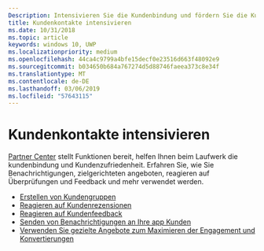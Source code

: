 ```yaml
---
Description: Intensivieren Sie die Kundenbindung und fördern Sie die Kundenzufriedenheit mithilfe von Features wie Benachrichtigungen, zielgerichteten Angeboten und Reaktionen auf Kritiken und Feedback usw.
title: Kundenkontakte intensivieren
ms.date: 10/31/2018
ms.topic: article
keywords: windows 10, UWP
ms.localizationpriority: medium
ms.openlocfilehash: 44ca4c9799a4bfe15decf0e23516d663f48092e9
ms.sourcegitcommit: b034650b684a767274d5d88746faeea373c8e34f
ms.translationtype: MT
ms.contentlocale: de-DE
ms.lasthandoff: 03/06/2019
ms.locfileid: "57643115"
---
```

# <a name="engage-with-your-customers"></a>Kundenkontakte intensivieren

[Partner Center](https://partner.microsoft.com/dashboard) stellt Funktionen bereit, helfen Ihnen beim Laufwerk die kundenbindung und Kundenzufriedenheit. Erfahren Sie, wie Sie Benachrichtigungen, zielgerichteten angeboten, reagieren auf Überprüfungen und Feedback und mehr verwendet werden.

-   [Erstellen von Kundengruppen](create-customer-groups.md)
-   [Reagieren auf Kundenrezensionen](respond-to-customer-reviews.md)
-   [Reagieren auf Kundenfeedback](respond-to-customer-feedback.md)
-   [Senden von Benachrichtigungen an Ihre app Kunden](send-push-notifications-to-your-apps-customers.md)
-   [Verwenden Sie gezielte Angebote zum Maximieren der Engagement und Konvertierungen](use-targeted-offers-to-maximize-engagement-and-conversions.md)

 

